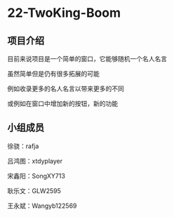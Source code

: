 # 22-TwoKing-Boom
## 项目介绍
目前来说项目是一个简单的窗口，它能够随机一个名人名言

虽然简单但是仍有很多拓展的可能

例如收录更多的名人名言以带来更多的不同

或例如在窗口中增加新的按钮，新的功能

## 小组成员

徐骁：rafja

吕鸿图：xtdyplayer

宋鑫阳：SongXY713

耿乐文：GLW2595

王永斌：Wangyb122569


